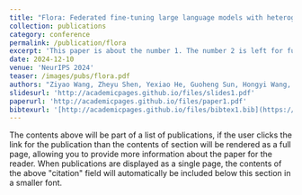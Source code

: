 ```yaml
---
title: "Flora: Federated fine-tuning large language models with heterogeneous low-rank adaptations"
collection: publications
category: conference
permalink: /publication/flora
excerpt: 'This paper is about the number 1. The number 2 is left for future work.'
date: 2024-12-10
venue: 'NeurIPS 2024'
teaser: /images/pubs/flora.pdf
authors: "Ziyao Wang, Zheyu Shen, Yexiao He, Guoheng Sun, Hongyi Wang, Lingjuan Lyu, Ang Li"
slidesurl: 'http://academicpages.github.io/files/slides1.pdf'
paperurl: 'http://academicpages.github.io/files/paper1.pdf'
bibtexurl: '[http://academicpages.github.io/files/bibtex1.bib](https://scholar.googleusercontent.com/scholar.bib?q=info:N3KbC4qEiF0J:scholar.google.com/&output=citation&scisdr=CgLE9-aMEKrJ233xzhU:AAZF9b8AAAAAaLn31hXOulrWAHs_-tkPNxQFGSc&scisig=AAZF9b8AAAAAaLn31lVmmCbMbiM8AIK8cexYZrc&scisf=4&ct=citation&cd=-1&hl=en)'
---
```

The contents above will be part of a list of publications, if the user clicks the link for the publication than the contents of section will be rendered as a full page, allowing you to provide more information about the paper for the reader. When publications are displayed as a single page, the contents of the above "citation" field will automatically be included below this section in a smaller font.
